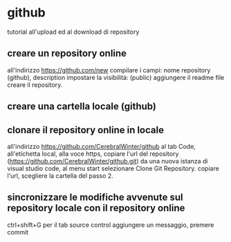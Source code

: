 # github
tutorial all'upload ed al download di repository

## creare un repository online
all'indirizzo https://github.com/new
compilare i campi:
nome repository (github), description
impostare la visibilità:
(public)
aggiungere il readme file
creare il repository.

## creare una cartella locale (github)

## clonare il repository online in locale
all'indirizzo https://github.com/CerebralWinter/github
al tab Code, all'etichetta local, alla voce https, copiare l'url del repository (https://github.com/CerebralWinter/github.git)
da una nuova istanza di visual studio code, al menu start selezionare Clone Git Repository. copiare l'url, scegliere la cartella del passo 2.

## sincronizzare le modifiche avvenute sul repository locale con il repository online
ctrl+shift+G per il tab source control
aggiungere un messaggio, premere commit


  
